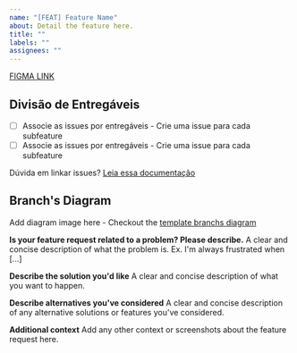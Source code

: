 ```yaml
---
name: "[FEAT] Feature Name"
about: Detail the feature here.
title: ""
labels: ""
assignees: ""
---
```


[FIGMA LINK](https://www.youtube.com/watch?v=dQw4w9WgXcQ)

## Divisão de Entregáveis

- [ ] Associe as issues por entregáveis - Crie uma issue para cada subfeature
- [ ] Associe as issues por entregáveis - Crie uma issue para cada subfeature

Dúvida em linkar issues? [Leia essa documentação](https://docs.github.com/en/issues/tracking-your-work-with-issues/about-task-lists)

## Branch's Diagram

Add diagram image here - Checkout the [template branchs diagram](https://github.com/Mauricio-Machado/issues-template-test/tree/main/docs/test.md)

**Is your feature request related to a problem? Please describe.**
A clear and concise description of what the problem is. Ex. I'm always frustrated when [...]

**Describe the solution you'd like**
A clear and concise description of what you want to happen.

**Describe alternatives you've considered**
A clear and concise description of any alternative solutions or features you've considered.

**Additional context**
Add any other context or screenshots about the feature request here.
